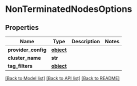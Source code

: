 # NonTerminatedNodesOptions

## Properties
Name | Type | Description | Notes
------------ | ------------- | ------------- | -------------
**provider_config** | [**object**](.md) |  | 
**cluster_name** | **str** |  | 
**tag_filters** | [**object**](.md) |  | 

[[Back to Model list]](../README.md#documentation-for-models) [[Back to API list]](../README.md#documentation-for-api-endpoints) [[Back to README]](../README.md)



